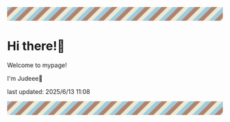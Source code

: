 <!-- Header image -->
<img src="./pokemon/pokemon_3.png" width="1000">

# Hi there!👋

Welcome to mypage!

I'm Judeee🐷

last updated: 2025/6/13 11:08

<!-- Footer image -->
<img src="./pokemon/pokemon_3.png" width="1000">
